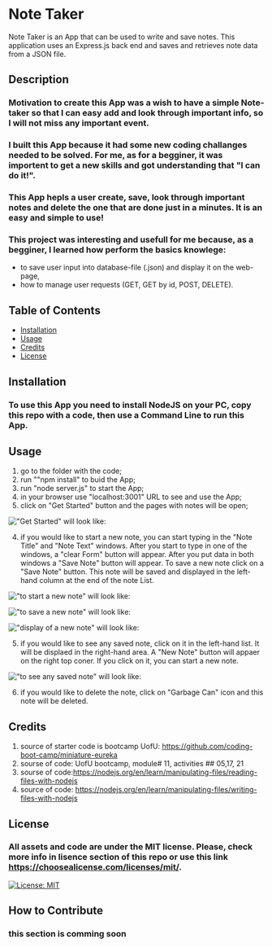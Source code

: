 # Note Taker
Note Taker is an App that can be used to write and save notes. This application uses an Express.js back end and saves and retrieves note data from a JSON file.

## Description
### Motivation to create this App was a wish to have a simple Note-taker so that I can easy add and look through important info, so I will not miss any important event.
### I built this App because it had some new coding challanges needed to be solved. For me, as for a begginer, it was importent to get a new skills and got understanding that "I can do it!".
### This App hepls a user create, save, look through  important notes and delete the one that are done just in a minutes. It is an easy and simple to use!
### This project was interesting and usefull for me because, as a begginer, I learned how perform the basics knowlege:
- to save user input into database-file (.json) and display it on the web-page,
- how to manage user requests (GET, GET by id, POST, DELETE). 

## Table of Contents

- [Installation](#installation)
- [Usage](#usage)
- [Credits](#credits)
- [License](#license)

## Installation
### To use this App you need to install NodeJS on your PC, copy this repo with a code, then use a Command Line to run this App. 

## Usage
1. go to the folder with the code;
2. run ""npm install" to buid the App;
3. run "node server.js" to start the App;
4. in your browser use "localhost:3001" URL to see and use the App;
5. click on "Get Started" button and the pages with notes will be open;

!["Get Started" will look like:](https://github.com/MarynaMartseniuk/Note-Taker-ch11/blob/main/public/assets/images/home-pg.jpg)
   
4. if you would like to start a new note, you can start typing in the "Note Title" and "Note Text" windows. After you start to type in one of the windows, a "clear Form" button will appear. After you put data in both windows a "Save Note" button will appear. To save a new note click on  a "Save Note" button. This note will be saved and displayed in the left-hand column at the end of the note List.

!["to start a new note" will look like:](https://github.com/MarynaMartseniuk/Note-Taker-ch11/blob/main/public/assets/images/home-notes.jpg)

!["to save a new note" will look like:](https://github.com/MarynaMartseniuk/Note-Taker-ch11/blob/main/public/assets/images/add-note.jpg)

!["display of a new note" will look like:](https://github.com/MarynaMartseniuk/Note-Taker-ch11/blob/main/public/assets/images/displayNew-note.jpg)

5. if you would like to see any saved note, click on it in the left-hand list. It will be displaed in the right-hand area. A "New Note" button will appaer on the right top coner. If you click on it, you can start a new note.

!["to see any saved note" will look like:](https://github.com/MarynaMartseniuk/Note-Taker-ch11/blob/main/public/assets/images/see-note.jpg)

6. if you would like to delete the note, click on "Garbage Can" icon and this note will be deleted.

## Credits
1. source of starter code is bootcamp UofU: https://github.com/coding-boot-camp/miniature-eureka
2. sourse of code: UofU bootcamp, module# 11, activities ## 05,17, 21
3. sourse of code:https://nodejs.org/en/learn/manipulating-files/reading-files-with-nodejs
4. source of code: https://nodejs.org/en/learn/manipulating-files/writing-files-with-nodejs

## License
### All assets and code are under the MIT license. Please, check more info in lisence section of this repo or use this link https://choosealicense.com/licenses/mit/.
[![License: MIT](https://img.shields.io/badge/License-MIT-yellow.svg)](https://opensource.org/licenses/MIT)

## How to Contribute
### this section is comming soon
